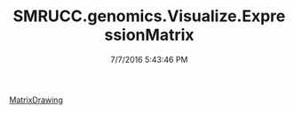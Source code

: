 ﻿---
title: SMRUCC.genomics.Visualize.ExpressionMatrix
date: 7/7/2016 5:43:46 PM
---

[MatrixDrawing](T-SMRUCC.genomics.Visualize.ExpressionMatrix.MatrixDrawing.html)
